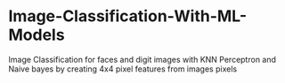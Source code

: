 # Image-Classification-With-ML-Models
Image Classification for faces and digit images with KNN Perceptron and Naive bayes by creating 4x4 pixel features from images pixels 
